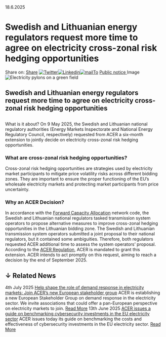 18.6.2025
# Swedish and Lithuanian energy regulators request more time to agree on electricity cross-zonal risk hedging opportunities
Share on: [Share](https://www.addtoany.com/share#url=https%3A%2F%2Fwww.acer.europa.eu%2Fnews%2Fswedish-and-lithuanian-energy-regulators-request-more-time-agree-electricity-cross-zonal-risk-hedging-opportunities&title=Swedish%20and%20Lithuanian%20energy%20regulators%20request%20more%20time%20to%20agree%20on%20electricity%20cross-zonal%20risk%20hedging%20opportunities)
[![Twitter](https://www.acer.europa.eu/sites/default/files/bluesky.svg)](https://www.acer.europa.eu/#bluesky)[![Linkedin](https://www.acer.europa.eu/sites/default/files/linkedin.svg)](https://www.acer.europa.eu/#linkedin)[![mailTo](https://www.acer.europa.eu/sites/default/files/copy-url.png)](https://www.acer.europa.eu/#copy_link)
[Public notice ](https://www.acer.europa.eu/sites/default/files/documents/Media/News/Documents/Public-Notice-ACER-ELE-2025-005.pdf)
Image
![Electricity pylons on a green field](https://www.acer.europa.eu/sites/default/files/styles/main_images_news_and_pages_little_/public/2025-06/Electricity-pylons-green.jpg?itok=8dwol2tY)
## Swedish and Lithuanian energy regulators request more time to agree on electricity cross-zonal risk hedging opportunities
## 
What is it about?
On 9 May 2025, the Swedish and Lithuanian national regulatory authorities (Energy Markets Inspectorate and National Energy Regulatory Council, respectively) requested from ACER a six-month extension to jointly decide on electricity cross-zonal risk hedging opportunities.
### **What are cross-zonal risk hedging opportunities?**
Cross-zonal risk hedging opportunities are strategies used by electricity market participants to mitigate price volatility risks across different bidding zones. They are important to ensure the proper functioning of the EU’s wholesale electricity markets and protecting market participants from price uncertainty.
### **Why an ACER Decision?**
In accordance with the [Forward Capacity Allocation](https://eur-lex.europa.eu/legal-content/EN/TXT/?uri=uriserv%3AOJ.L_.2016.259.01.0042.01.ENG) network code, the Swedish and Lithuanian national regulators tasked transmission system operators to propose alternative measures to improve cross-zonal hedging opportunities in the Lithuanian bidding zone. 
The Swedish and Lithuanian transmission system operators submitted a joint proposal to their national regulators, but it contained some ambiguities. 
Therefore, both regulators requested ACER additional time to assess the system operators’ proposal. According to the [ACER Regulation](https://eur-lex.europa.eu/eli/reg/2019/942/oj/eng), ACER is mandated to grant this extension.
ACER intends to act promptly on this request, aiming to reach a decision by the end of September 2025.
## ↓ Related News
4th July 2025 
[Help shape the role of demand response in electricity markets: Join ACER’s new European stakeholder group](https://www.acer.europa.eu/news/help-shape-role-demand-response-electricity-markets-join-acers-new-european-stakeholder-group)
ACER is establishing a new European Stakeholder Group on demand response in the electricity sector. We invite associations that could offer a pan-European perspective on electricity markets to join. 
[Read More](https://www.acer.europa.eu/news/help-shape-role-demand-response-electricity-markets-join-acers-new-european-stakeholder-group)
13th June 2025 
[ACER issues a guide on benchmarking cybersecurity investments in the EU electricity sector](https://www.acer.europa.eu/news/acer-issues-guide-benchmarking-cybersecurity-investments-eu-electricity-sector)
ACER issues today its guide on benchmarking the costs and effectiveness of cybersecurity investments in the EU electricity sector. 
[Read More](https://www.acer.europa.eu/news/acer-issues-guide-benchmarking-cybersecurity-investments-eu-electricity-sector)
[](https://www.acer.europa.eu/news/swedish-and-lithuanian-energy-regulators-request-more-time-agree-electricity-cross-zonal-risk-hedging-opportunities)
